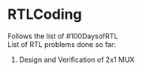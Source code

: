# RTLCoding
Follows the list of #100DaysofRTL  
List of RTL problems done so far:
1) Design and Verification of 2x1 MUX
